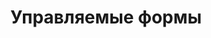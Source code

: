 ---
sidebar_position: 7
sidebar_label: Управляемые формы
title: Управляемые формы
description: Управляемые формы
---